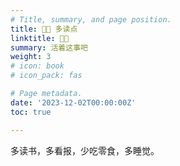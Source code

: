 ```yaml
---
# Title, summary, and page position.
title: 🧑‍🎓 多读点
linktitle: 🧑‍🎓
summary: 活着这事吧
weight: 3
# icon: book
# icon_pack: fas

# Page metadata.
date: '2023-12-02T00:00:00Z'
toc: true

---
```


多读书，多看报，少吃零食，多睡觉。